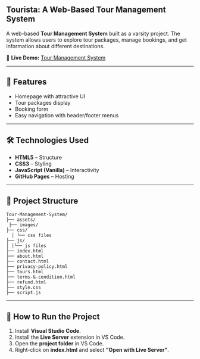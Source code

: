 ## Tourista: A Web-Based Tour Management System  

A web-based **Tour Management System** built as a varsity project. The system allows users to explore tour packages, manage bookings, and get information about different destinations.  

🔗 **Live Demo:** [Tour Management System](https://eliyash355-gif.github.io/Tour-Management-System/index.html)  

---

## 🚀 Features  
- Homepage with attractive UI  
- Tour packages display  
- Booking form    
- Easy navigation with header/footer menus  

---

## 🛠️ Technologies Used  
- **HTML5** – Structure  
- **CSS3** – Styling 
- **JavaScript (Vanilla)** – Interactivity  
- **GitHub Pages** – Hosting  

---

## 📂 Project Structure
```
Tour-Management-System/
├── assets/
 ├── images/
├── css/
  │ └── css files
├── js/
│ │└── js files
├── index.html
├── about.html
├── contact.html
├── privacy-policy.html
├── tours.html
├── terms-&-condition.html
├── refund.html
├── style.css
├── script.js

```


---

## 🚀 How to Run the Project

1. Install **Visual Studio Code**.  
2. Install the **Live Server** extension in VS Code.  
3. Open the **project folder** in VS Code.  
4. Right-click on **index.html** and select **"Open with Live Server"**.



   
